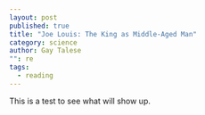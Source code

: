 ```yaml
---
layout: post
published: true
title: "Joe Louis: The King as Middle-Aged Man"
category: science
author: Gay Talese
"": re
tags: 
  - reading
---
```


This is a test to see what will show up.